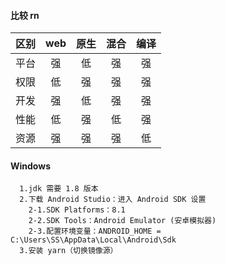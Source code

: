 #### 比较 rn
|区别  |web  |原生   |混合   |编译   |
|:----:|:----:|:----:|:----:|:----:|
|平台  |强    |低    |强    |强    |
|权限  |低    |强    |强    |强    |
|开发  |强    |低    |强    |强    |
|性能  |低    |强    |低    |强    |
|资源  |强    |强    |强    |低    |

#### Windows
```
  1.jdk 需要 1.8 版本
  2.下载 Android Studio：进入 Android SDK 设置
    2-1.SDK Platforms：8.1
    2-2.SDK Tools：Android Emulator (安卓模拟器)
    2-3.配置环境变量：ANDROID_HOME = C:\Users\SS\AppData\Local\Android\Sdk
  3.安装 yarn（切换镜像源）
```
